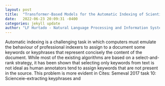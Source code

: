 ```yaml
---
layout: post
title:  "Transformer-Based Models for the Automatic Indexing of Scientific Documents in French"
date:   2022-06-23 20:09:31 -0400
categories: jekyll update
author: "LF Hurtado - Natural Language Processing and Information Systems , 2022"
---
```

Automatic indexing is a challenging task in which computers must emulate the behaviour of professional indexers to assign to a document some keywords or keyphrases that represent concisely the content of the document. While most of the existing algorithms are based on a select-and-rank strategy, it has been shown that selecting only keywords from text is not ideal as human annotators tend to assign keywords that are not present in the source. This problem is more evident in 
Cites: Semeval 2017 task 10: Scienceie-extracting keyphrases and